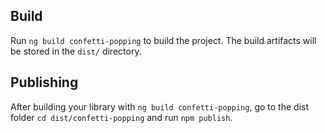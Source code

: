 ## Build

Run `ng build confetti-popping` to build the project. The build artifacts will be stored in the `dist/` directory.

## Publishing

After building your library with `ng build confetti-popping`, go to the dist folder `cd dist/confetti-popping` and run `npm publish`.
